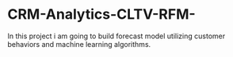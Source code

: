 # CRM-Analytics-CLTV-RFM-
In this project i am going to build forecast model utilizing customer behaviors and machine learning algorithms.
